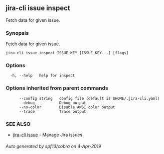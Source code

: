 ## jira-cli issue inspect

Fetch data for given issue.

### Synopsis

Fetch data for given issue.

```
jira-cli issue inspect ISSUE_KEY [ISSUE_KEY...] [flags]
```

### Options

```
  -h, --help   help for inspect
```

### Options inherited from parent commands

```
      --config string   config file (default is $HOME/.jira-cli.yaml)
      --debug           Debug output
      --no-color        Disable ANSI color output
      --trace           Trace output
```

### SEE ALSO

* [jira-cli issue](jira-cli_issue.md)	 - Manage Jira issues

###### Auto generated by spf13/cobra on 4-Apr-2019
